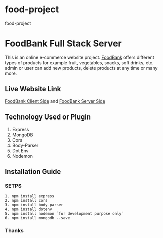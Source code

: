 # food-project
food-project
# FoodBank Full Stack Server

This is an online e-commerce website project. [FoodBank](https://food-bank-a7d75.web.app/) offers different types of products for example fruit, vegetables, snacks, soft drinks, etc. admin or user can add new products, delete products at any time or many more.

## Live Website Link

[FoodBank Client Side](https://food-bank-a7d75.web.app/) and [FoodBank Server Side](http://localhost:8080/)

## Technology Used or Plugin

1. Express
2. MongoDB
3. Cors
4. Body-Parser
5. Dot Env
6. Nodemon


## Installation Guide
### **SETPS**
    1. npm install express
    2. npm install cors
    3. npm install body-parser
    4. npm install dotenv
    5. npm install nodemon `for development purpose only`
    6. npm install mongodb --save
 
### Thanks
